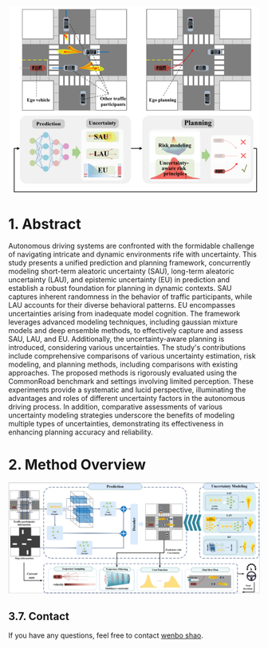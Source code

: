 [//]: # (# PMBP)

[//]: # ([Wenbo Shao]&#40;https://scholar.google.com/citations?user=nJgFCn0AAAAJ&hl=zh-CN&oi=ao&#41;)
[//]: # (Wenbo Shao, Boqi Li, Wenhao Yu, Jiahui Xu, Hong Wang)

[//]: # ()
[//]: # (- School of Vehicle and Mobility, Tsinghua University )

[//]: # (- Department of Civil and Environmental Engineering, University of Michigan )

[//]: # (- School of Mechanical Engineering, Beijing Institute of Technology)

<p align="center">
<img src="src/paper_1.png" width="500" alt="curve">
</p>

# 1. Abstract
Autonomous driving systems are confronted with the formidable challenge of navigating intricate and dynamic environments rife with uncertainty. This study presents a unified prediction and planning framework, concurrently modeling short-term aleatoric uncertainty (SAU), long-term aleatoric uncertainty (LAU), and epistemic uncertainty (EU) in prediction and establish a robust foundation for planning in dynamic contexts. SAU captures inherent randomness in the behavior of traffic participants, while LAU accounts for their diverse behavioral patterns. EU encompasses uncertainties arising from inadequate model cognition.
The framework leverages advanced modeling techniques, including gaussian mixture models and deep ensemble methods, to effectively capture and assess SAU, LAU, and EU.
Additionally, the uncertainty-aware planning is introduced, considering various uncertainties. The study's contributions include comprehensive comparisons of various uncertainty estimation, risk modeling, and planning methods, including comparisons with existing approaches.
The proposed methods is rigorously evaluated using the CommonRoad benchmark and settings involving limited perception. These experiments provide a systematic and lucid perspective, illuminating the advantages and roles of different uncertainty factors in the autonomous driving process.
In addition, comparative assessments of various uncertainty modeling strategies underscore the benefits of modeling multiple types of uncertainties, demonstrating its effectiveness in enhancing planning accuracy and reliability.


# 2. Method Overview

![img.png](src/paper_2.png)



[//]: # (## 3.6. Citation)

[//]: # (```)

[//]: # (@article{shao2023likely,)

[//]: # (  title={When Is It Likely to Fail? Performance Monitor for Black-Box Trajectory Prediction Model},)

[//]: # (  author={Shao, Wenbo and Li, Boqi and Yu, Wenhao and Xu, Jiahui and Wang, Hong},)

[//]: # (  journal={IEEE Transactions on Automation Science and Engineering},)

[//]: # (  year={2023},)

[//]: # (  publisher={IEEE})

[//]: # (})

[//]: # (```)

## 3.7. Contact
If you have any questions, feel free to contact [wenbo shao](swb19@mails.tsinghua.edu.cn).
